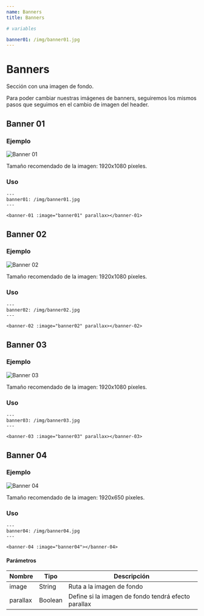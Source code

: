 ```yaml
---
name: Banners
title: Banners

# variables

banner01: /img/banner01.jpg
---
```


# Banners

Sección con una imagen de fondo.

Para poder cambiar nuestras imágenes de banners, seguiremos los mismos pasos que seguimos en el cambio de imagen del header. 

## Banner 01

### Ejemplo

![Banner 01](~@assets/banner-01.png "Banner 01")

Tamaño recomendado de la imagen: 1920x1080 píxeles.

### Uso

```
---
banner01: /img/banner01.jpg
---

<banner-01 :image="banner01" parallax></banner-01>

```

## Banner 02

### Ejemplo

![Banner 02](~@assets/banner-02.png "Banner 02")

Tamaño recomendado de la imagen: 1920x1080 píxeles.

### Uso

```
---
banner02: /img/banner02.jpg
---

<banner-02 :image="banner02" parallax></banner-02>

```

## Banner 03

### Ejemplo

![Banner 03](~@assets/banner-03.png "Banner 03")

Tamaño recomendado de la imagen: 1920x1080 píxeles.

### Uso

```
---
banner03: /img/banner03.jpg
---

<banner-03 :image="banner03" parallax></banner-03>

```

## Banner 04

### Ejemplo

![Banner 04](~@assets/banner-04.png "Banner 04")

Tamaño recomendado de la imagen: 1920x650 píxeles.

### Uso

```
---
banner04: /img/banner04.jpg
---

<banner-04 :image="banner04"></banner-04>

```

#### Parámetros

| Nombre      | Tipo        | Descripción |
| ----------- | ----------- | ----------- |
| image       | String      | Ruta a la imagen de fondo |
| parallax    | Boolean     | Define si la imagen de fondo tendrá efecto parallax       |
